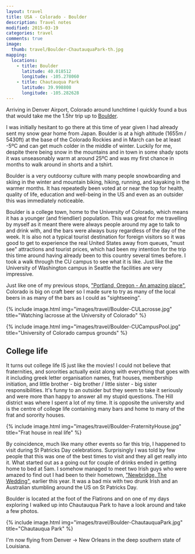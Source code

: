 ```yaml
---
layout: travel
title: USA - Colorado - Boulder
description: Travel notes
modified: 2015-03-19
categories: travel
comments: true
image:
  thumb: travel/Boulder-ChautauquaPark-th.jpg
mapping:
  locations:
    - title: Boulder
      latitude: 40.018512
      longitude: -105.278060
    - title: Chautauqua Park
      latitude: 39.998808
      longitude: -105.282628
---
```


Arriving in Denver Airport, Colorado around lunchtime I quickly found a bus that would take me the 1.5hr trip up to [Boulder](http://en.wikipedia.org/wiki/Boulder,_Colorado).

I was initially hesitant to go there at this time of year given I had already sent my snow gear home from Japan. Boulder is at a high altitude (1655m / 5430ft) at the base of the Colorado Rockies and in March can be at least -5ºC and can get much colder in the middle of winter. Luckily for me, despite there being snow in the mountains and in town in some shady spots it was unseasonably warm at around 25ºC and was my first chance in months to walk around in shorts and a tshirt.

Boulder is a very outdoorsy culture with many people snowboarding and skiing in the winter and mountain biking, hiking, running, and kayaking in the warmer months. It has repeatedly been voted at or near the top for health, quality of life, education and well-being in the US and even as an outsider this was immediately noticeable. 

Boulder is a college town, home to the University of Colorado, which means it has a younger (and friendlier) population. This was great for me travelling by myself as it meant there were always people around my age to talk to and drink with, and the bars were always busy regardless of the day of the week. It is also not a typical tourist destination for foreign visitors so it was good to get to experience the real United States away from queues, "must see" attractions and tourist prices, which had been my intention for the trip this time around having already been to this country several times before. I took a walk through the CU campus to see what it is like. Just like the University of Washington campus in Seattle the facilities are very impressive.

Just like one of my previous stops, ["Portland, Oregon - An amazing place"](/travel/2015/03/11/portland-amazing/), Colorado is big on craft beer so I made sure to try as many of the local beers in as many of the bars as I could as "sightseeing".

{% include image.html img="images/travel/Boulder-CULacrosse.jpg" title="Watching lacrosse at the University of Colorado" %}

{% include image.html img="images/travel/Boulder-CUCampusPool.jpg" title="University of Colorado campus grounds" %}

## College life
It turns out college life IS just like the movies! I could not believe that fraternities, and sororities actually exist along with everything that goes with it including greek letter organisation names, frat houses, membership initiation, and little brother - big brother / little sister - big sister responsibilities. It's funny to an outsider but they seem to take it seriously and were more than happy to answer all my stupid questions. The Hill district was where I spent a lot of my time. It is opposite the university and is the centre of college life containing many bars and home to many of the frat and sorority houses.

{% include image.html img="images/travel/Boulder-FraternityHouse.jpg" title="Frat house in real life" %}

By coincidence, much like many other events so far this trip, I happened to visit during St Patricks Day celebrations. Surprisingly I was told by few people that this was one of the best times to visit and they all get really into it. What started out as a going out for couple of drinks ended in getting home to bed at 5am. I somehow managed to meet two Irish guys who were amazed to find out I had been to their hometown, ["Newbridge, The Wedding"](/travel/2014/12/29/ireland-newbridge/), earlier this year. It was a bad mix with two drunk Irish and an Australian stumbling around the US on St Patricks Day.

Boulder is located at the foot of the Flatirons and on one of my days exploring I walked up into Chautauqua Park to have a look around and take a few photos.

{% include image.html img="images/travel/Boulder-ChautauquaPark.jpg" title="Chautauqua Park" %}

I'm now flying from Denver → New Orleans in the deep southern state of Louisiana.